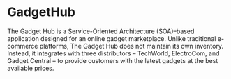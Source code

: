 # GadgetHub
The Gadget Hub is a Service-Oriented Architecture (SOA)–based application designed for an online gadget marketplace. Unlike traditional e-commerce platforms, The Gadget Hub does not maintain its own inventory. Instead, it integrates with three distributors – TechWorld, ElectroCom, and Gadget Central – to provide customers with the latest gadgets at the best available prices.

